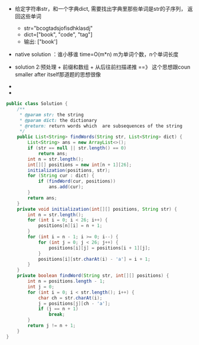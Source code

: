 - 给定字符串str，和一个字典dict, 需要找出字典里那些单词是str的子序列， 返回这些单词
  - str="bcogtadsjofisdhklasdj"
  - dict=["book", "code", "tag"]
  - 输出: ["book']


- native solution ：谁小移谁  time=O(m*n)  m为单词个数，n个单词长度



- solution 2:预处理 + 前缀和数组 + 从后往前扫描递推  ==》 这个思想跟coun smaller after itself那道题的思想很像


- 

- 


```java
public class Solution {
    /**
     * @param str: the string
     * @param dict: the dictionary
     * @return: return words which  are subsequences of the string
     */
    public List<String> findWords(String str, List<String> dict) {
        List<String> ans = new ArrayList<>();
        if (str == null || str.length() == 0)
            return ans;
        int n = str.length();
        int[][] positions = new int[n + 1][26];
        initialization(positions, str);
        for (String cur : dict) {
            if (findWord(cur, positions))
                ans.add(cur);
        }
        return ans;
    }
    private void initialization(int[][] positions, String str) {
        int n = str.length();
        for (int i = 0; i < 26; i++) {
            positions[n][i] = n + 1;
        }
        for (int i = n - 1; i >= 0; i--) {
            for (int j = 0; j < 26; j++) {
                positions[i][j] = positions[i + 1][j];
            }
            positions[i][str.charAt(i) - 'a'] = i + 1;
        }
    }
    private boolean findWord(String str, int[][] positions) {
        int n = positions.length - 1;
        int j = 0;
        for (int i = 0; i < str.length(); i++) {
            char ch = str.charAt(i);
            j = positions[j][ch - 'a'];
            if (j == n + 1)
                break;
        }
        return j != n + 1;
    }
}
```